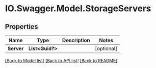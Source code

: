 # IO.Swagger.Model.StorageServers
## Properties

Name | Type | Description | Notes
------------ | ------------- | ------------- | -------------
**Server** | **List&lt;Guid?&gt;** |  | [optional] 

[[Back to Model list]](../README.md#documentation-for-models) [[Back to API list]](../README.md#documentation-for-api-endpoints) [[Back to README]](../README.md)

